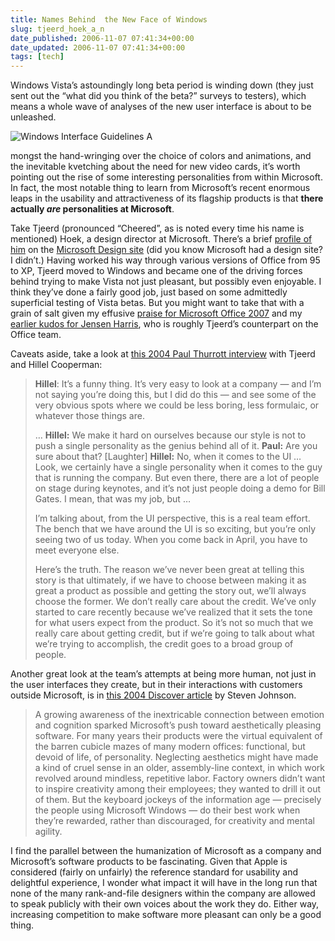 ```yaml
---
title: Names Behind  the New Face of Windows
slug: tjeerd_hoek_a_n
date_published: 2006-11-07 07:41:34+00:00
date_updated: 2006-11-07 07:41:34+00:00
tags: [tech]
---
```

Windows Vista’s astoundingly long beta period is winding down (they just sent out the “what did you think of the beta?” surveys to testers), which means a whole wave of analyses of the new user interface is about to be unleashed.

![Windows Interface Guidelines](/images/Layout04.jpg) A

mongst the hand-wringing over the choice of colors and animations, and the inevitable kvetching about the need for new video cards, it’s worth pointing out the rise of some interesting personalities from within Microsoft. In fact, the most notable thing to learn from Microsoft’s recent enormous leaps in the usability and attractiveness of its flagship products is that **there actually *are* personalities at Microsoft**.

Take Tjeerd (pronounced “Cheered”, as is noted every time his name is mentioned) Hoek, a design director at Microsoft. There’s a brief [profile of him](http://www.microsoft.com/resources/design/people_tjeerd.html) on the [Microsoft Design site](http://www.microsoft.com/resources/design/) (did you know Microsoft had a design site? I didn’t.) Having worked his way through various versions of Office from 95 to XP, Tjeerd moved to Windows and became one of the driving forces behind trying to make Vista not just pleasant, but possibly even enjoyable. I think they’ve done a fairly good job, just based on some admittedly superficial testing of Vista betas. But you might want to take that with a grain of salt given my effusive [praise for Microsoft Office 2007](/2006/06/19/office_2007_is_) and my [earlier kudos for Jensen Harris](/2006/06/14/the_best_micros), who is roughly Tjeerd’s counterpart on the Office team.

Caveats aside, take a look at [this 2004 Paul Thurrott interview](http://www.winsupersite.com/showcase/longhorn_hillel_tjeerd.asp) with Tjeerd and Hillel Cooperman:

> **Hillel**: It’s a funny thing. It’s very easy to look at a company — and I’m not saying you’re doing this, but I did do this — and see some of the very obvious spots where we could be less boring, less formulaic, or whatever those things are.
> 
> …
> **Hillel:** We make it hard on ourselves because our style is not to push a single personality as the genius behind all of it.
> **Paul:** Are you sure about that? [Laughter]
> **Hillel:** No, when it comes to the UI … Look, we certainly have a single personality when it comes to the guy that is running the company. But even there, there are a lot of people on stage during keynotes, and it’s not just people doing a demo for Bill Gates. I mean, that was my job, but …
> 
> I’m talking about, from the UI perspective, this is a real team effort. The bench that we have around the UI is so exciting, but you’re only seeing two of us today. When you come back in April, you have to meet everyone else.
> 
> Here’s the truth. The reason we’ve never been great at telling this story is that ultimately, if we have to choose between making it as great a product as possible and getting the story out, we’ll always choose the former. We don’t really care about the credit. We’ve only started to care recently because we’ve realized that it sets the tone for what users expect from the product. So it’s not so much that we really care about getting credit, but if we’re going to talk about what we’re trying to accomplish, the credit goes to a broad group of people.

Another great look at the team’s attempts at being more human, not just in the user interfaces they create, but in their interactions with customers outside Microsoft, is in [this 2004 Discover article](http://www.discover.com/issues/may-04/departments/emerging-technology/) by Steven Johnson.

> A growing awareness of the inextricable connection between emotion and cognition sparked Microsoft’s push toward aesthetically pleasing software. For many years their products were the virtual equivalent of the barren cubicle mazes of many modern offices: functional, but devoid of life, of personality. Neglecting aesthetics might have made a kind of cruel sense in an older, assembly-line context, in which work revolved around mindless, repetitive labor. Factory owners didn’t want to inspire creativity among their employees; they wanted to drill it out of them. But the keyboard jockeys of the information age — precisely the people using Microsoft Windows — do their best work when they’re rewarded, rather than discouraged, for creativity and mental agility.

I find the parallel between the humanization of Microsoft as a company and Microsoft’s software products to be fascinating. Given that Apple is considered (fairly on unfairly) the reference standard for usability and delightful experience, I wonder what impact it will have in the long run that none of the many rank-and-file designers within the company are allowed to speak publicly with their own voices about the work they do. Either way, increasing competition to make software more pleasant can only be a good thing.
